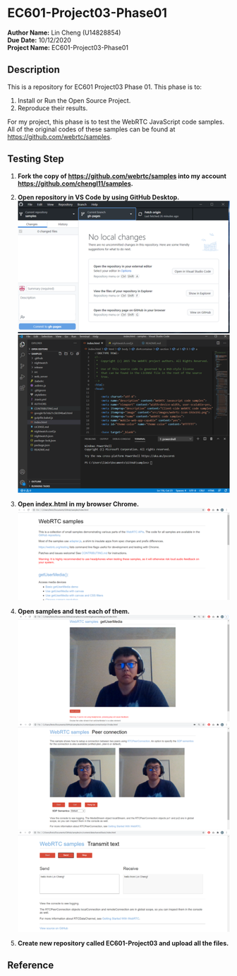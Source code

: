 # EC601-Project03-Phase01
**Author Name:** Lin Cheng (U14828854)\
**Due Date:** 10/12/2020\
**Project Name:** EC601-Project03-Phase01

## Description

This is a repository for EC601 Project03 Phase 01. This phase is to:
1. Install or Run the Open Source Project.
2. Reproduce their results.

For my project, this phase is to test the WebRTC JavaScript code samples. All of the original codes of these samples can be found at https://github.com/webrtc/samples.

## Testing Step

1. **Fork the copy of https://github.com/webrtc/samples into my account https://github.com/chengl11/samples.**

2. **Open repository in VS Code by using GitHub Desktop.**
![Image of github-destop](https://github.com/chengl11/EC601-Project03/blob/main/Phase01/images/github-destop.png)
![Image of samples-code-in-VSCode](https://github.com/chengl11/EC601-Project03/blob/main/Phase01/images/samples-in-vscode.png)

3. **Open index.html in my browser Chrome.**
![Image of main-page-of-samples in](https://github.com/chengl11/EC601-Project03/blob/main/Phase01/images/main-page-of-samples.png)

4. **Open samples and test each of them.**
![Image of Basic-getUserMedia-demo](https://github.com/chengl11/EC601-Project03/blob/main/Phase01/images/Basic-getUserMedia-demo.png)
![Image of basic-peer-connection-demo](https://github.com/chengl11/EC601-Project03/blob/main/Phase01/images/basic-peer-connection-demo.png)
![Image of transmit-text.png](https://github.com/chengl11/EC601-Project03/blob/main/Phase01/images/transmit-text.png)

5. **Create new repository called EC601-Project03 and upload all the files.**

## Reference
